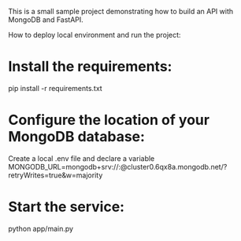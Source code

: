 This is a small sample project demonstrating how to build an API with MongoDB and FastAPI.

How to deploy local environment and run the project:

# Install the requirements:
pip install -r requirements.txt

# Configure the location of your MongoDB database:
Create a local .env file and declare a variable MONGODB_URL=mongodb+srv://<username>:<password>@cluster0.6qx8a.mongodb.net/?retryWrites=true&w=majority

# Start the service:
python app/main.py
